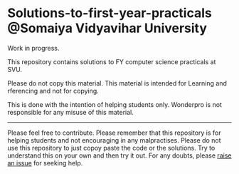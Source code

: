 # Solutions-to-first-year-practicals @Somaiya Vidyavihar University
Work in progress.

This repository contains solutions to FY computer science practicals at SVU.

Please do not copy this material. This material is intended for Learning and rferencing and not for copying.

This is done with the intention of helping students only. Wonderpro is not responsible for any misuse of this material.

____


Please feel free to contribute. Please remember that this repository is for helping students and not encouraging in any malpractises. Please do not use this repository to just copoy paste the code or the solutions. Try to understand this on your own and then try it out. For any doubts, please [raise an issue](https://github.com/Aatmaj-Zephyr/Solutions-to-first-year-practicals/issues/new?assignees=Aatmaj-Zephyr&labels=Doubt&template=doubt.md&title=Doubt) for seeking help.

